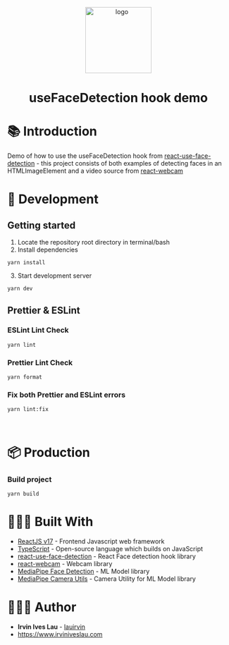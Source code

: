 <p align="center">
  <a href="https://github.com/lauirvin/react-use-face-detection-demo">
    <img alt="logo" src="https://i.imgur.com/XSTefBB.png" width="150" />
  </a>
</p>
<h1 align="center">
   useFaceDetection hook demo
</h1>

# 📚 Introduction

Demo of how to use the useFaceDetection hook from [react-use-face-detection](https://www.npmjs.com/package/react-use-face-detection) - this project consists of both examples of detecting faces in an HTMLImageElement and a video source from [react-webcam](https://www.npmjs.com/package/react-webcam)

# 🚀 Development

## Getting started

1. Locate the repository root directory in terminal/bash
2. Install dependencies

```
yarn install
```

3. Start development server

```
yarn dev
```

## Prettier & ESLint

### ESLint Lint Check

```
yarn lint
```

### Prettier Lint Check

```
yarn format
```

### Fix both Prettier and ESLint errors

```
yarn lint:fix
```

<br/>

# 📦 Production

### Build project

```
yarn build
```

# 👷🏻‍♂️ Built With

- [ReactJS v17](https://reactjs.org/) - Frontend Javascript web framework
- [TypeScript](https://www.typescriptlang.org/) - Open-source language which builds on JavaScript
- [react-use-face-detection](https://www.npmjs.com/package/react-use-face-detection) - React Face detection hook library
- [react-webcam](https://www.npmjs.com/package/react-webcam) - Webcam library
- [MediaPipe Face Detection](https://www.npmjs.com/package/@mediapipe/face_detection) - ML Model library
- [MediaPipe Camera Utils](https://www.npmjs.com/package/@mediapipe/camera_utils) - Camera Utility for ML Model library

# 👨🏻‍🎨 Author

- **Irvin Ives Lau** - [lauirvin](https://github.com/lauirvin)
- https://www.irviniveslau.com
